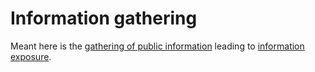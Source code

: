 # Information gathering

Meant here is the [gathering of public information](https://tymyrddin.github.io/attack-trees/docs/reconnaissance/Gather-public-information.html) leading to [information exposure](se/threats/Information-exposure.md).
